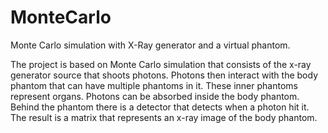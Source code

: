 # MonteCarlo
Monte Carlo simulation with X-Ray generator and a virtual phantom.

The project is based on Monte Carlo simulation that consists of the x-ray generator source that shoots photons.
Photons then interact with the body phantom that can have multiple phantoms in it. These inner phantoms represent organs.
Photons can be absorbed inside the body phantom.
Behind the phantom there is a detector that detects when a photon hit it.
The result is a matrix that represents an x-ray image of the body phantom.
